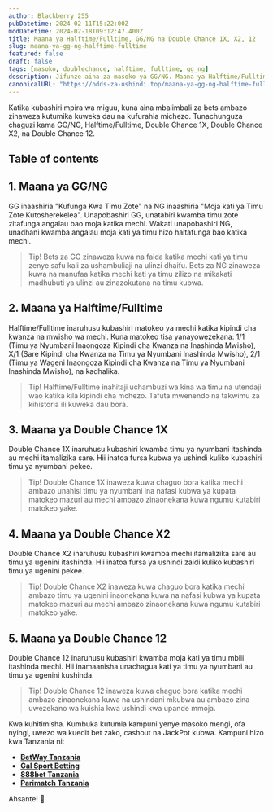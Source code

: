 ```yaml
---
author: Blackberry 255
pubDatetime: 2024-02-11T15:22:00Z
modDatetime: 2024-02-18T09:12:47.400Z
title: Maana ya Halftime/Fulltime, GG/NG na Double Chance 1X, X2, 12
slug: maana-ya-gg-ng-halftime-fulltime
featured: false
draft: false
tags: [masoko, doublechance, halftime, fulltime, gg_ng]
description: Jifunze aina za masoko ya GG/NG. Maana ya Halftime/Fulltime, Double Chance 1X, X2, 12
canonicalURL: "https://odds-za-ushindi.top/maana-ya-gg-ng-halftime-fulltime"
---
```


Katika kubashiri mpira wa miguu, kuna aina mbalimbali za bets ambazo zinaweza kutumika kuweka dau na kufurahia michezo. Tunachunguza chaguzi kama GG/NG, Halftime/Fulltime, Double Chance 1X, Double Chance X2, na Double Chance 12.

## Table of contents

## 1. Maana ya GG/NG

GG inaashiria "Kufunga Kwa Timu Zote" na NG inaashiria "Moja kati ya Timu Zote Kutosherekelea". Unapobashiri GG, unatabiri kwamba timu zote zitafunga angalau bao moja katika mechi. Wakati unapobashiri NG, unadhani kwamba angalau moja kati ya timu hizo haitafunga bao katika mechi.

> Tip! Bets za GG zinaweza kuwa na faida katika mechi kati ya timu zenye safu kali za ushambuliaji na ulinzi dhaifu. Bets za NG zinaweza kuwa na manufaa katika mechi kati ya timu zilizo na mikakati madhubuti ya ulinzi au zinazokutana na timu kubwa.

## 2. Maana ya Halftime/Fulltime

Halftime/Fulltime inaruhusu kubashiri matokeo ya mechi katika kipindi cha kwanza na mwisho wa mechi. Kuna matokeo tisa yanayowezekana: 1/1 (Timu ya Nyumbani Inaongoza Kipindi cha Kwanza na Inashinda Mwisho), X/1 (Sare Kipindi cha Kwanza na Timu ya Nyumbani Inashinda Mwisho), 2/1 (Timu ya Wageni Inaongoza Kipindi cha Kwanza na Timu ya Nyumbani Inashinda Mwisho), na kadhalika.

> Tip! Halftime/Fulltime inahitaji uchambuzi wa kina wa timu na utendaji wao katika kila kipindi cha mchezo. Tafuta mwenendo na takwimu za kihistoria ili kuweka dau bora.

## 3. Maana ya Double Chance 1X

Double Chance 1X inaruhusu kubashiri kwamba timu ya nyumbani itashinda au mechi itamalizika sare. Hii inatoa fursa kubwa ya ushindi kuliko kubashiri timu ya nyumbani pekee.

> Tip! Double Chance 1X inaweza kuwa chaguo bora katika mechi ambazo unahisi timu ya nyumbani ina nafasi kubwa ya kupata matokeo mazuri au mechi ambazo zinaonekana kuwa ngumu kutabiri matokeo yake.

## 4. Maana ya Double Chance X2

Double Chance X2 inaruhusu kubashiri kwamba mechi itamalizika sare au timu ya ugenini itashinda. Hii inatoa fursa ya ushindi zaidi kuliko kubashiri timu ya ugenini pekee.

> Tip! Double Chance X2 inaweza kuwa chaguo bora katika mechi ambazo timu ya ugenini inaonekana kuwa na nafasi kubwa ya kupata matokeo mazuri au mechi ambazo zinaonekana kuwa ngumu kutabiri matokeo yake.

## 5. Maana ya Double Chance 12

Double Chance 12 inaruhusu kubashiri kwamba moja kati ya timu mbili itashinda mechi. Hii inamaanisha unachagua kati ya timu ya nyumbani au timu ya ugenini kushinda.

> Tip! Double Chance 12 inaweza kuwa chaguo bora katika mechi ambazo zinaonekana kuwa na ushindani mkubwa au ambazo zina uwezekano wa kuishia kwa ushindi kwa upande mmoja.

Kwa kuhitimisha. Kumbuka kutumia kampuni yenye masoko mengi, ofa nyingi, uwezo wa kuedit bet zako, cashout na JackPot kubwa. Kampuni hizo kwa Tanzania ni:

- [**BetWay Tanzania**](http://bet-link.top/betway/register)
- [**Gal Sport Betting**](http://bet-link.top/gsb/register)
- [**888bet Tanzania**](http://bet-link.top/88bet/register)
- [**Parimatch Tanzania**](http://bet-link.top/pmatch/register)

Ahsante! 🙏
